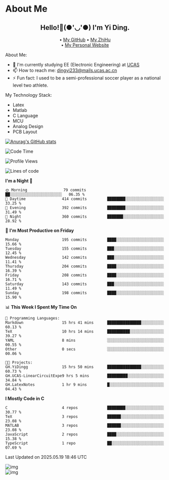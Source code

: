 # About Me

<h2 style="text-align:center;"> Hello!👋(●'◡'●) I'm Yi Ding.</h2>

<div style="text-align:center;">
  • <a href="https://github.com/YiDingg">My GitHub</a>
  • <a href="https://www.zhihu.com/people/YiDingg">My ZhiHu</a><br>
  • <a href="https://yidingg.github.io/YiDingg">My Personal Website</a><br>
</div>

About Me:
- 🔭 I'm currently studying EE (Electronic Engineering) at [UCAS](https://www.ucas.ac.cn/)
- 📫 How to reach me: dingyi233@mails.ucas.ac.cn
- ⚡ Fun fact: I used to be a semi-professional soccer player as a national level two athlete.

My Technology Stack:
- Latex
- Matlab
- C Language
- MCU 
- Analog Design
- PCB Layout


[![Anurag's GitHub stats](https://github-readme-stats.vercel.app/api?username=YiDingg)](https://github.com/anuraghazra/github-readme-stats)

<!--START_SECTION:waka-->
![Code Time](http://img.shields.io/badge/Code%20Time-1%2C153%20hrs%2043%20mins-blue)

![Profile Views](http://img.shields.io/badge/Profile%20Views-58-blue)

![Lines of code](https://img.shields.io/badge/From%20Hello%20World%20I%27ve%20Written-789.8%20thousand%20lines%20of%20code-blue)

**I'm a Night 🦉** 

```text
🌞 Morning                79 commits          ██░░░░░░░░░░░░░░░░░░░░░░░   06.35 % 
🌆 Daytime                414 commits         ████████░░░░░░░░░░░░░░░░░   33.25 % 
🌃 Evening                392 commits         ████████░░░░░░░░░░░░░░░░░   31.49 % 
🌙 Night                  360 commits         ███████░░░░░░░░░░░░░░░░░░   28.92 % 
```
📅 **I'm Most Productive on Friday** 

```text
Monday                   195 commits         ████░░░░░░░░░░░░░░░░░░░░░   15.66 % 
Tuesday                  155 commits         ███░░░░░░░░░░░░░░░░░░░░░░   12.45 % 
Wednesday                142 commits         ███░░░░░░░░░░░░░░░░░░░░░░   11.41 % 
Thursday                 204 commits         ████░░░░░░░░░░░░░░░░░░░░░   16.39 % 
Friday                   208 commits         ████░░░░░░░░░░░░░░░░░░░░░   16.71 % 
Saturday                 143 commits         ███░░░░░░░░░░░░░░░░░░░░░░   11.49 % 
Sunday                   198 commits         ████░░░░░░░░░░░░░░░░░░░░░   15.90 % 
```


📊 **This Week I Spent My Time On** 

```text
💬 Programming Languages: 
Markdown                 15 hrs 41 mins      ███████████████░░░░░░░░░░   60.13 % 
TeX                      10 hrs 14 mins      ██████████░░░░░░░░░░░░░░░   39.27 % 
YAML                     8 mins              ░░░░░░░░░░░░░░░░░░░░░░░░░   00.55 % 
Other                    0 secs              ░░░░░░░░░░░░░░░░░░░░░░░░░   00.06 % 

🐱‍💻 Projects: 
GH.YiDingg               15 hrs 50 mins      ███████████████░░░░░░░░░░   60.73 % 
GH.UCAS-LinearCircuitExpe9 hrs 5 mins        █████████░░░░░░░░░░░░░░░░   34.84 % 
GH.LatexNotes            1 hr 9 mins         █░░░░░░░░░░░░░░░░░░░░░░░░   04.43 % 
```

**I Mostly Code in C** 

```text
C                        4 repos             ████████░░░░░░░░░░░░░░░░░   30.77 % 
TeX                      3 repos             ██████░░░░░░░░░░░░░░░░░░░   23.08 % 
MATLAB                   3 repos             ██████░░░░░░░░░░░░░░░░░░░   23.08 % 
JavaScript               2 repos             ████░░░░░░░░░░░░░░░░░░░░░   15.38 % 
TypeScript               1 repo              ██░░░░░░░░░░░░░░░░░░░░░░░   07.69 % 
```




 Last Updated on 2025.05.19 18:46 UTC
<!--END_SECTION:waka-->

<!-- Coding activity over the last year -->
<div class='center'><img src='https://wakatime.com/share/@YiDingg/260601e0-8e46-41ab-9832-d4d0ae5fd0bd.svg' alt='img'/></div>

<!-- Languages over the last year -->
<div class='center'><img src='https://wakatime.com/share/@YiDingg/99546fa3-4cc3-4808-ab6e-13f38e27aba1.svg' alt='img'/></div>
